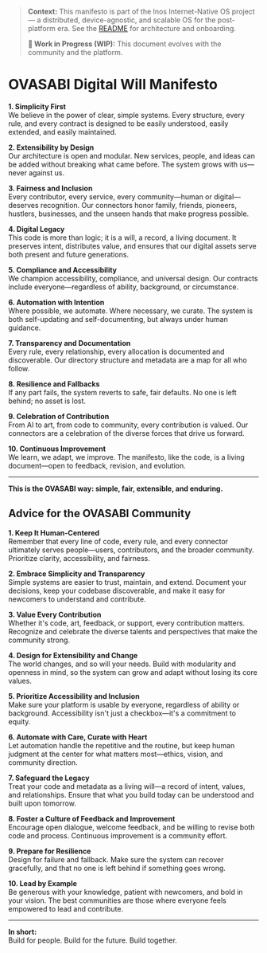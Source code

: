 > **Context:** This manifesto is part of the Inos Internet-Native OS project — a distributed, device-agnostic, and scalable OS for the post-platform era. See the [README](../../README.md) for architecture and onboarding.
>
> **🚧 Work in Progress (WIP):** This document evolves with the community and the platform.

# OVASABI Digital Will Manifesto

**1. Simplicity First**  
We believe in the power of clear, simple systems. Every structure, every rule, and every contract is designed to be easily understood, easily extended, and easily maintained.

**2. Extensibility by Design**  
Our architecture is open and modular. New services, people, and ideas can be added without breaking what came before. The system grows with us—never against us.

**3. Fairness and Inclusion**  
Every contributor, every service, every community—human or digital—deserves recognition. Our connectors honor family, friends, pioneers, hustlers, businesses, and the unseen hands that make progress possible.

**4. Digital Legacy**  
This code is more than logic; it is a will, a record, a living document. It preserves intent, distributes value, and ensures that our digital assets serve both present and future generations.

**5. Compliance and Accessibility**  
We champion accessibility, compliance, and universal design. Our contracts include everyone—regardless of ability, background, or circumstance.

**6. Automation with Intention**  
Where possible, we automate. Where necessary, we curate. The system is both self-updating and self-documenting, but always under human guidance.

**7. Transparency and Documentation**  
Every rule, every relationship, every allocation is documented and discoverable. Our directory structure and metadata are a map for all who follow.

**8. Resilience and Fallbacks**  
If any part fails, the system reverts to safe, fair defaults. No one is left behind; no asset is lost.

**9. Celebration of Contribution**  
From AI to art, from code to community, every contribution is valued. Our connectors are a celebration of the diverse forces that drive us forward.

**10. Continuous Improvement**  
We learn, we adapt, we improve. The manifesto, like the code, is a living document—open to feedback, revision, and evolution.

---

**This is the OVASABI way: simple, fair, extensible, and enduring.**

## Advice for the OVASABI Community

**1. Keep It Human-Centered**  
Remember that every line of code, every rule, and every connector ultimately serves people—users, contributors, and the broader community. Prioritize clarity, accessibility, and fairness.

**2. Embrace Simplicity and Transparency**  
Simple systems are easier to trust, maintain, and extend. Document your decisions, keep your codebase discoverable, and make it easy for newcomers to understand and contribute.

**3. Value Every Contribution**  
Whether it's code, art, feedback, or support, every contribution matters. Recognize and celebrate the diverse talents and perspectives that make the community strong.

**4. Design for Extensibility and Change**  
The world changes, and so will your needs. Build with modularity and openness in mind, so the system can grow and adapt without losing its core values.

**5. Prioritize Accessibility and Inclusion**  
Make sure your platform is usable by everyone, regardless of ability or background. Accessibility isn't just a checkbox—it's a commitment to equity.

**6. Automate with Care, Curate with Heart**  
Let automation handle the repetitive and the routine, but keep human judgment at the center for what matters most—ethics, vision, and community direction.

**7. Safeguard the Legacy**  
Treat your code and metadata as a living will—a record of intent, values, and relationships. Ensure that what you build today can be understood and built upon tomorrow.

**8. Foster a Culture of Feedback and Improvement**  
Encourage open dialogue, welcome feedback, and be willing to revise both code and process. Continuous improvement is a community effort.

**9. Prepare for Resilience**  
Design for failure and fallback. Make sure the system can recover gracefully, and that no one is left behind if something goes wrong.

**10. Lead by Example**  
Be generous with your knowledge, patient with newcomers, and bold in your vision. The best communities are those where everyone feels empowered to lead and contribute.

---

**In short:**  
Build for people. Build for the future. Build together.
